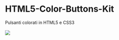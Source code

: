 # HTML5-Color-Buttons-Kit
Pulsanti colorati in HTML5 e CSS3
<br>
<br>
<img src="https://github.com/SpaghettiDeveloper/HTML5-Color-Buttons-Kit/blob/master/gplv3.png">
